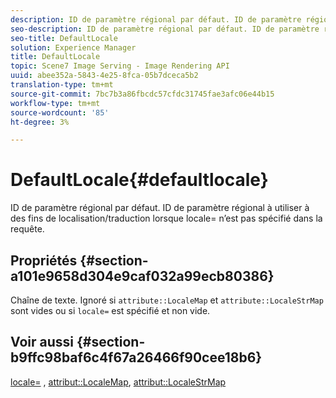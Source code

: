 ```yaml
---
description: ID de paramètre régional par défaut. ID de paramètre régional à utiliser à des fins de localisation/traduction lorsque locale= n’est pas spécifié dans la requête.
seo-description: ID de paramètre régional par défaut. ID de paramètre régional à utiliser à des fins de localisation/traduction lorsque locale= n’est pas spécifié dans la requête.
seo-title: DefaultLocale
solution: Experience Manager
title: DefaultLocale
topic: Scene7 Image Serving - Image Rendering API
uuid: abee352a-5843-4e25-8fca-05b7dceca5b2
translation-type: tm+mt
source-git-commit: 7bc7b3a86fbcdc57cfdc31745fae3afc06e44b15
workflow-type: tm+mt
source-wordcount: '85'
ht-degree: 3%

---
```



# DefaultLocale{#defaultlocale}

ID de paramètre régional par défaut. ID de paramètre régional à utiliser à des fins de localisation/traduction lorsque locale= n’est pas spécifié dans la requête.

## Propriétés {#section-a101e9658d304e9caf032a99ecb80386}

Chaîne de texte. Ignoré si `attribute::LocaleMap` et `attribute::LocaleStrMap` sont vides ou si `locale=` est spécifié et non vide.

## Voir aussi {#section-b9ffc98baf6c4f67a26466f90cee18b6}

[locale=](../../../../../is-api/http-ref/image-serving-api-ref/c-http-protocol-reference/c-command-reference/r-locale.md#reference-8a846b2fbc004a12821b956ed3b25cfb) ,  [attribut::LocaleMap](../../../../../is-api/image-catalog/image-serving-api-ref/c-image-catalog-reference/c-attributes-reference/r-localemap.md#reference-49bbf598f8ea47c3a563755cef306318),  [attribut::LocaleStrMap](../../../../../is-api/image-catalog/image-serving-api-ref/c-image-catalog-reference/c-attributes-reference/r-localestrmap.md#reference-98c42070a4bc4baf92537132be2b5b1e)
